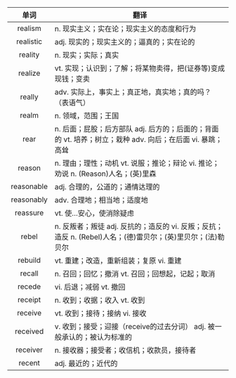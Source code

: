 |单词|翻译  |
|:--:|--| 
|	realism  		|		n. 现实主义；实在论；现实主义的态度和行为	|		
|	realistic  		|		adj. 现实的；现实主义的；逼真的；实在论的	|		
|	reality  		|		n. 现实；实际；真实	|		
|	realize  		|		vt. 实现；认识到；了解；将某物卖得，把(证券等)变成现钱；变卖	|		
|	really  		|		adv. 实际上，事实上；真正地，真实地；真的吗？（表语气）	|		
|	realm  		|		n. 领域，范围；王国	|		
|	rear  		|		n. 后面；屁股；后方部队 adj. 后方的；后面的；背面的 vt. 培养；树立；栽种 adv. 向后；在后面 vi. 暴跳；高耸	|		
|	reason  		|		n. 理由；理性；动机 vt. 说服；推论；辩论 vi. 推论；劝说 n. (Reason)人名；(英)里森	|		
|	reasonable  		|		adj. 合理的，公道的；通情达理的	|		
|	reasonably  		|		adv. 合理地；相当地；适度地	|		
|	reassure  		|		vt. 使…安心，使消除疑虑	|		
|	rebel  		|		n. 反叛者；叛徒 adj. 反抗的；造反的 vi. 反叛；反抗；造反 n. (Rebel)人名；(德)雷贝尔；(英)里贝尔；(法)勒贝尔	|		
|	rebuild  		|		vt. 重建；改造，重新组装；复原 vi. 重建	|		
|	recall  		|		n. 召回；回忆；撤消 vt. 召回；回想起，记起；取消	|		
|	recede  		|		vi. 后退；减弱 vt. 撤回	|		
|	receipt  		|		n. 收到；收据；收入 vt. 收到	|		
|	receive  		|		vt. 收到；接待；接纳 vi. 接收	|		
|	received  		|		v. 收到；接受；迎接（receive的过去分词） adj. 被一般承认的；被认为标准的	|		
|	receiver  		|		n. 接收器；接受者；收信机；收款员，接待者	|		
|	recent  		|		adj. 最近的；近代的	|		
